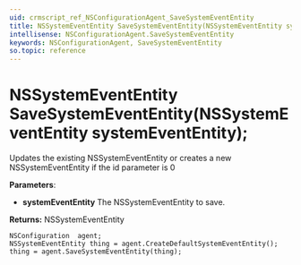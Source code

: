 ```yaml
---
uid: crmscript_ref_NSConfigurationAgent_SaveSystemEventEntity
title: NSSystemEventEntity SaveSystemEventEntity(NSSystemEventEntity systemEventEntity);
intellisense: NSConfigurationAgent.SaveSystemEventEntity
keywords: NSConfigurationAgent, SaveSystemEventEntity
so.topic: reference
---
```


# NSSystemEventEntity SaveSystemEventEntity(NSSystemEventEntity systemEventEntity);
	  
Updates the existing NSSystemEventEntity or creates a new NSSystemEventEntity if the id parameter is 0
	  
**Parameters**:
 - **systemEventEntity** The NSSystemEventEntity to save.

**Returns:** NSSystemEventEntity

```crmscript
NSConfiguration  agent;
NSSystemEventEntity thing = agent.CreateDefaultSystemEventEntity();
thing = agent.SaveSystemEventEntity(thing);
```

